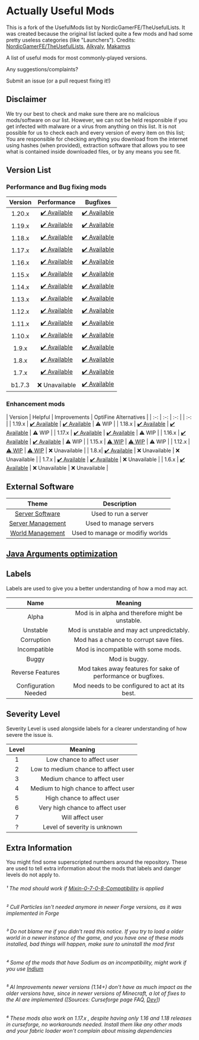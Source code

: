 # Actually Useful Mods

This is a fork of the UsefulMods list by NordicGamerFE/TheUsefulLists. It was created because the original list lacked quite a few mods and had some pretty useless categories (like "Launchers"). Credits: [NordicGamerFE/TheUsefulLists](https://github.com/TheUsefulLists/UsefulMods), [Alkyaly](https://gist.github.com/alkyaly/02830c560d15256855bc529e1e232e88), [Makamys](https://gist.github.com/makamys/7cb74cd71d93a4332d2891db2624e17c)

A list of useful mods for most commonly-played versions.

Any suggestions/complaints?

Submit an issue (or a pull request fixing it!)

## Disclaimer

We try our best to check and make sure there are no malicious mods/software on our list. However, we can not be held responsible if you get infected with malware or a virus from anything on this list. It is not possible for us to check each and every version of every item on this list;
You are responsible for checking anything you download from the internet using hashes (when provided), extraction software that allows you to see what is contained inside downloaded files, or by any means you see fit.

## Version List

### Performance and Bug fixing mods

| Version | Performance | Bugfixes |
| :-: | :-: | :-: |
| 1.20.x | [✔️ Available](Performance/Performance120.md) | [✔️ Available](BugFixes/BugFixes120.md) |
| 1.19.x | [✔️ Available](Performance/Performance119.md) | [✔️ Available](BugFixes/BugFixes119.md) |
| 1.18.x | [✔️ Available](Performance/Performance118.md) | [✔️ Available](BugFixes/BugFixes118.md) |
| 1.17.x | [✔️ Available](Performance/Performance117.md) | [✔️ Available](BugFixes/BugFixes117.md) |
| 1.16.x | [✔️ Available](Performance/Performance116.md) | [✔️ Available](BugFixes/BugFixes116.md) |
| 1.15.x | [✔️ Available](Performance/Performance115.md) | [✔️ Available](BugFixes/BugFixes115.md) |
| 1.14.x | [✔️ Available](Performance/Performance114.md) | [✔️ Available](BugFixes/BugFixes114.md) |
| 1.13.x | [✔️ Available](Performance/Performance113.md) | [✔️ Available](BugFixes/BugFixes113.md) |
| 1.12.x | [✔️ Available](Performance/Performance112.md) | [✔️ Available](BugFixes/BugFixes112.md) |
| 1.11.x | [✔️ Available](Performance/Performance111.md) | [✔️ Available](BugFixes/BugFixes111.md) |
| 1.10.x | [✔️ Available](Performance/Performance110.md) | [✔️ Available](BugFixes/BugFixes110.md) |
| 1.9.x | [✔️ Available](Performance/Performance19.md) | [✔️ Available](BugFixes/BugFixes19.md) |
| 1.8.x | [✔️ Available](Performance/Performance18.md) | [✔️ Available](BugFixes/BugFixes18.md) |
| 1.7.x | [✔️ Available](Performance/Performance17.md) | [✔️ Available](BugFixes/BugFixes17.md) |
| b1.7.3 | ❌ Unavailable | [✔️ Available](BugFixes/BugFixesb173.md) |

### Enhancement mods

| Version | Helpful | Improvements | OptiFine Alternatives |
| :-: | :-: | :-: | | :-: |
| 1.19.x | [✔️ Available](Enhancements/Helpful/Helpful119.md) | [✔️ Available](Enhancements/Improvements/Improvements119.md) | ⚠️ WIP |
| 1.18.x | [✔️ Available](Enhancements/Helpful/Helpful118.md) | [✔️ Available](Enhancements/Improvements/Improvements118.md) | ⚠️ WIP |
| 1.17.x | [✔️ Available](Enhancements/Helpful/Helpful117.md) | [✔️ Available](Enhancements/Improvements/Improvements117.md) | ⚠️ WIP |
| 1.16.x | [✔️ Available](Enhancements/Helpful/Helpful116.md) | [✔️ Available](Enhancements/Improvements/Improvements116.md) | ⚠️ WIP |
| 1.15.x | [⚠️ WIP](Enhancements/Helpful/Helpful115.md) | [⚠️ WIP](Enhancements/Improvements/Improvements115.md) | ⚠️ WIP |
| 1.12.x | [⚠️ WIP](Enhancements/Helpful/Helpful112.md) | [⚠️ WIP](Enhancements/Improvements/Improvements112.md) | ❌ Unavailable |
| 1.8.x| [✔️ Available](Enhancements/Helpful/Helpful18.md) | ❌ Unavailable | ❌ Unavailable |
| 1.7.x | [✔️ Available](Enhancements/Helpful/Helpful17.md) | [✔️ Available](Enhancements/Improvements/Improvements17.md) | ❌ Unavailable |
| 1.6.x | [✔️ Available](Enhancements/Helpful/Helpful16.md) | ❌ Unavailable | ❌ Unavailable |

## External Software

| Theme | Description |
| :---: | :---: |
| [Server Software](Software/SoftwareBukkitSpigotETC.md) | Used to run a server
| [Server Management](Software/SoftwareServerManagement.md) | Used to manage servers
| [World Management](Software/SoftwareWorldManagement.md) | Used to manage or modifiy worlds

## [Java Arguments optimization](https://github.com/brucethemoose/Minecraft-Performance-Flags-Benchmarks)

## Labels

Labels are used to give you a better understanding of how a mod may act.

| Name | Meaning |
| :--: | :-----: |
| Alpha | Mod is in alpha and therefore might be unstable. |
| Unstable | Mod is unstable and may act unpredictably. |
| Corruption | Mod has a chance to corrupt save files. |
| Incompatible | Mod is incompatible with some mods. |
| Buggy | Mod is buggy. |
| Reverse Features | Mod takes away features for sake of performance or bugfixes. |
| Configuration Needed | Mod needs to be configured to act at its best. |

## Severity Level

Severity Level is used alongside labels for a clearer understanding of how severe the issue is.

| Level | Meaning |
| :---: | :-----: |
| 1 | Low chance to affect user |
| 2 | Low to medium chance to affect user |
| 3 | Medium chance to affect user |
| 4 | Medium to high chance to affect user |
| 5 | High chance to affect user |
| 6 | Very high chance to affect user |
| 7 | Will affect user |
| ? | Level of severity is unknown |

## Extra Information

You might find some superscripted numbers around the repository. These are used to tell extra information about the mods that labels and danger levels do not apply to.

###### ¹ The mod should work if [Mixin-0-7-0-8-Compatibility](https://www.curseforge.com/minecraft/mc-mods/mixin-0-7-0-8-compatibility) is applied

###### ² Cull Particles isn't needed anymore in newer Forge versions, as it was implemented in Forge

###### ³ Do not blame me if you didn't read this notice. *If you try to load a older world in a newer instance of the game, and you have one of these mods installed, bad things will happen*, make sure to uninstall the mod first

###### ⁴ Some of the mods that have Sodium as an incompatibility, might work if you use [Indium](https://modrinth.com/mod/indium)

###### ⁵ AI Improvements newer versions (1.14+) don't have as much impact as the older versions have, since in newer versions of Minecraft, a lot of fixes to the AI are implemented ([Sources: Curseforge page FAQ, [Dev](https://media.discordapp.net/attachments/254806806516203520/831525756143534150/unknown.png)])

###### ⁶ These mods also work on 1.17.x , despite having only 1.16 and 1.18 releases in curseforge, no workarounds needed. Install them like any other mods and your fabric loader won't complain about missing dependencies
